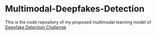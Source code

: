 # Multimodal-Deepfakes-Detection

This is the code repository of my proposed multimodal learning model of [Deepfake Detection Challenge](https://www.kaggle.com/c/deepfake-detection-challenge)
